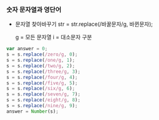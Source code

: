### 숫자 문자열과 영단어

* 문자열 찾아바꾸기
  str = str.replace(/바꿀문자/g, 바뀐문자);

  g = 모든 문자열
  i = 대소문자 구분 

```javascript
var answer = 0;
s = s.replace(/zero/g, 0);
s = s.replace(/one/g, 1);
s = s.replace(/two/g, 2);
s = s.replace(/three/g, 3);
s = s.replace(/four/g, 4);
s = s.replace(/five/g, 5);
s = s.replace(/six/g, 6);
s = s.replace(/seven/g, 7);
s = s.replace(/eight/g, 8);
s = s.replace(/nine/g, 9);
answer = Number(s);
```
